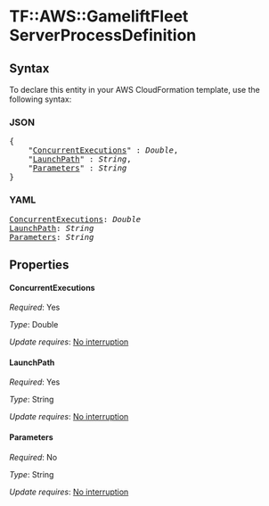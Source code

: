 # TF::AWS::GameliftFleet ServerProcessDefinition

## Syntax

To declare this entity in your AWS CloudFormation template, use the following syntax:

### JSON

<pre>
{
    "<a href="#concurrentexecutions" title="ConcurrentExecutions">ConcurrentExecutions</a>" : <i>Double</i>,
    "<a href="#launchpath" title="LaunchPath">LaunchPath</a>" : <i>String</i>,
    "<a href="#parameters" title="Parameters">Parameters</a>" : <i>String</i>
}
</pre>

### YAML

<pre>
<a href="#concurrentexecutions" title="ConcurrentExecutions">ConcurrentExecutions</a>: <i>Double</i>
<a href="#launchpath" title="LaunchPath">LaunchPath</a>: <i>String</i>
<a href="#parameters" title="Parameters">Parameters</a>: <i>String</i>
</pre>

## Properties

#### ConcurrentExecutions

_Required_: Yes

_Type_: Double

_Update requires_: [No interruption](https://docs.aws.amazon.com/AWSCloudFormation/latest/UserGuide/using-cfn-updating-stacks-update-behaviors.html#update-no-interrupt)

#### LaunchPath

_Required_: Yes

_Type_: String

_Update requires_: [No interruption](https://docs.aws.amazon.com/AWSCloudFormation/latest/UserGuide/using-cfn-updating-stacks-update-behaviors.html#update-no-interrupt)

#### Parameters

_Required_: No

_Type_: String

_Update requires_: [No interruption](https://docs.aws.amazon.com/AWSCloudFormation/latest/UserGuide/using-cfn-updating-stacks-update-behaviors.html#update-no-interrupt)

